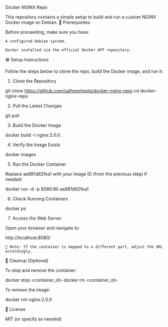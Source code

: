 Docker NGINX Repo

This repository contains a simple setup to build and run a custom NGINX Docker image on Debian.
🚀 Prerequisites

Before proceeding, make sure you have:

    A configured Debian system.

    Docker installed via the official Docker APT repository.

🛠️ Setup Instructions

Follow the steps below to clone the repo, build the Docker image, and run it:
1. Clone the Repository

git clone https://github.com/satheeshpolu/docker-nginx-repo
cd docker-nginx-repo

2. Pull the Latest Changes

git pull

3. Build the Docker Image

docker build -t nginx:2.0.0 .

4. Verify the Image Exists

docker images

5. Run the Docker Container

Replace ae881d62fea1 with your image ID (from the previous step) if needed:

docker run -d -p 8080:80 ae881d62fea1

6. Check Running Containers

docker ps

7. Access the Web Server

Open your browser and navigate to:

http://localhost:8080/

    🔧 Note: If the container is mapped to a different port, adjust the URL accordingly.

🧼 Cleanup (Optional)

To stop and remove the container:

docker stop <container_id>
docker rm <container_id>

To remove the image:

docker rmi nginx:2.0.0

📄 License

MIT (or specify as needed)
